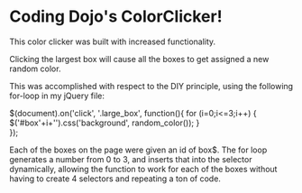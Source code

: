 # Coding Dojo's ColorClicker!

This color clicker was built with increased functionality.

Clicking the largest box will cause all the boxes to get assigned a new random color.

This was accomplished with respect to the DIY principle, using the following for-loop in my jQuery file:

$(document).on('click', '.large_box', function(){
	for (i=0;i<=3;i++) {
		$('#box'+i+'').css('background', random_color());
	}		
});

Each of the boxes on the page were given an id of box$. The for loop generates a number from 0 to 3, and inserts that into the selector dynamically, allowing the function to work for each of the boxes without having to create 4 selectors and repeating a ton of code.

